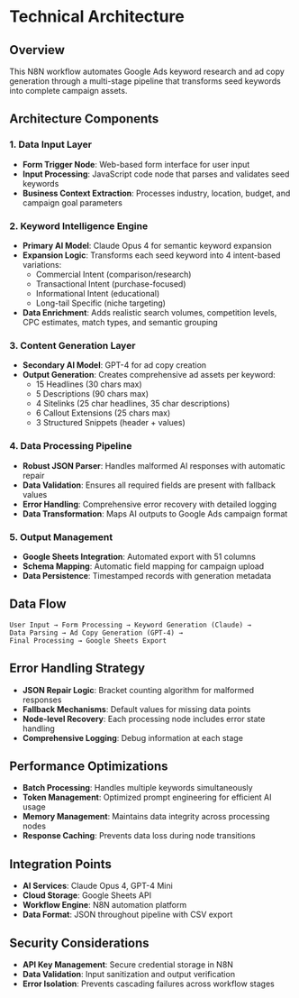 # Technical Architecture

## Overview
This N8N workflow automates Google Ads keyword research and ad copy generation through a multi-stage pipeline that transforms seed keywords into complete campaign assets.

## Architecture Components

### 1. Data Input Layer
- **Form Trigger Node**: Web-based form interface for user input
- **Input Processing**: JavaScript code node that parses and validates seed keywords
- **Business Context Extraction**: Processes industry, location, budget, and campaign goal parameters

### 2. Keyword Intelligence Engine
- **Primary AI Model**: Claude Opus 4 for semantic keyword expansion
- **Expansion Logic**: Transforms each seed keyword into 4 intent-based variations:
  - Commercial Intent (comparison/research)
  - Transactional Intent (purchase-focused)
  - Informational Intent (educational)
  - Long-tail Specific (niche targeting)
- **Data Enrichment**: Adds realistic search volumes, competition levels, CPC estimates, match types, and semantic grouping

### 3. Content Generation Layer
- **Secondary AI Model**: GPT-4 for ad copy creation
- **Output Generation**: Creates comprehensive ad assets per keyword:
  - 15 Headlines (30 chars max)
  - 5 Descriptions (90 chars max)
  - 4 Sitelinks (25 char headlines, 35 char descriptions)
  - 6 Callout Extensions (25 chars max)
  - 3 Structured Snippets (header + values)

### 4. Data Processing Pipeline
- **Robust JSON Parser**: Handles malformed AI responses with automatic repair
- **Data Validation**: Ensures all required fields are present with fallback values
- **Error Handling**: Comprehensive error recovery with detailed logging
- **Data Transformation**: Maps AI outputs to Google Ads campaign format

### 5. Output Management
- **Google Sheets Integration**: Automated export with 51 columns
- **Schema Mapping**: Automatic field mapping for campaign upload
- **Data Persistence**: Timestamped records with generation metadata

## Data Flow

```
User Input → Form Processing → Keyword Generation (Claude) → 
Data Parsing → Ad Copy Generation (GPT-4) → 
Final Processing → Google Sheets Export
```

## Error Handling Strategy
- **JSON Repair Logic**: Bracket counting algorithm for malformed responses
- **Fallback Mechanisms**: Default values for missing data points
- **Node-level Recovery**: Each processing node includes error state handling
- **Comprehensive Logging**: Debug information at each stage

## Performance Optimizations
- **Batch Processing**: Handles multiple keywords simultaneously
- **Token Management**: Optimized prompt engineering for efficient AI usage
- **Memory Management**: Maintains data integrity across processing nodes
- **Response Caching**: Prevents data loss during node transitions

## Integration Points
- **AI Services**: Claude Opus 4, GPT-4 Mini
- **Cloud Storage**: Google Sheets API
- **Workflow Engine**: N8N automation platform
- **Data Format**: JSON throughout pipeline with CSV export

## Security Considerations
- **API Key Management**: Secure credential storage in N8N
- **Data Validation**: Input sanitization and output verification
- **Error Isolation**: Prevents cascading failures across workflow stages